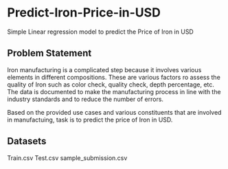 # Predict-Iron-Price-in-USD
Simple Linear regression model to predict the Price of Iron in USD

## Problem Statement

Iron manufacturing is a complicated step because it involves various elements in different compositions. These are various factors ro assess the quality of Iron such as color check, quality check, depth percentage, etc. The data is documented to make the manufacturing process in line with the industry standards and to reduce the number of errors. 

Based on the provided use cases and various constituents that are involved in manufactuing, task is to predict the price of Iron in USD.


## Datasets
Train.csv
Test.csv
sample_submission.csv


